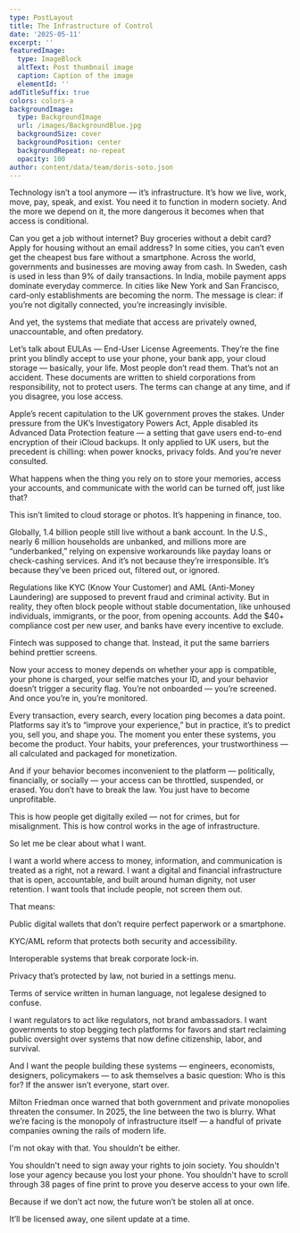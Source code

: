 ```yaml
---
type: PostLayout
title: The Infrastructure of Control
date: '2025-05-11'
excerpt: ''
featuredImage:
  type: ImageBlock
  altText: Post thumbnail image
  caption: Caption of the image
  elementId: ''
addTitleSuffix: true
colors: colors-a
backgroundImage:
  type: BackgroundImage
  url: /images/BackgroundBlue.jpg
  backgroundSize: cover
  backgroundPosition: center
  backgroundRepeat: no-repeat
  opacity: 100
author: content/data/team/doris-soto.json
---
```

Technology isn’t a tool anymore — it’s infrastructure. It’s how we live, work, move, pay, speak, and exist. You need it to function in modern society. And the more we depend on it, the more dangerous it becomes when that access is conditional.

Can you get a job without internet? Buy groceries without a debit card? Apply for housing without an email address? In some cities, you can’t even get the cheapest bus fare without a smartphone. Across the world, governments and businesses are moving away from cash. In Sweden, cash is used in less than 9% of daily transactions. In India, mobile payment apps dominate everyday commerce. In cities like New York and San Francisco, card-only establishments are becoming the norm. The message is clear: if you’re not digitally connected, you’re increasingly invisible.

And yet, the systems that mediate that access are privately owned, unaccountable, and often predatory.

Let’s talk about EULAs — End-User License Agreements. They’re the fine print you blindly accept to use your phone, your bank app, your cloud storage — basically, your life. Most people don’t read them. That’s not an accident. These documents are written to shield corporations from responsibility, not to protect users. The terms can change at any time, and if you disagree, you lose access.

Apple’s recent capitulation to the UK government proves the stakes. Under pressure from the UK’s Investigatory Powers Act, Apple disabled its Advanced Data Protection feature — a setting that gave users end-to-end encryption of their iCloud backups. It only applied to UK users, but the precedent is chilling: when power knocks, privacy folds. And you’re never consulted.

What happens when the thing you rely on to store your memories, access your accounts, and communicate with the world can be turned off, just like that?

This isn’t limited to cloud storage or photos. It’s happening in finance, too.

Globally, 1.4 billion people still live without a bank account. In the U.S., nearly 6 million households are unbanked, and millions more are “underbanked,” relying on expensive workarounds like payday loans or check-cashing services. And it’s not because they’re irresponsible. It’s because they’ve been priced out, filtered out, or ignored.

Regulations like KYC (Know Your Customer) and AML (Anti-Money Laundering) are supposed to prevent fraud and criminal activity. But in reality, they often block people without stable documentation, like unhoused individuals, immigrants, or the poor, from opening accounts. Add the $40+ compliance cost per new user, and banks have every incentive to exclude.

Fintech was supposed to change that. Instead, it put the same barriers behind prettier screens.

Now your access to money depends on whether your app is compatible, your phone is charged, your selfie matches your ID, and your behavior doesn’t trigger a security flag. You’re not onboarded — you’re screened. And once you’re in, you’re monitored.

Every transaction, every search, every location ping becomes a data point. Platforms say it’s to “improve your experience,” but in practice, it’s to predict you, sell you, and shape you. The moment you enter these systems, you become the product. Your habits, your preferences, your trustworthiness — all calculated and packaged for monetization.

And if your behavior becomes inconvenient to the platform — politically, financially, or socially — your access can be throttled, suspended, or erased. You don’t have to break the law. You just have to become unprofitable.

This is how people get digitally exiled — not for crimes, but for misalignment. This is how control works in the age of infrastructure.

So let me be clear about what I want.

I want a world where access to money, information, and communication is treated as a right, not a reward. I want a digital and financial infrastructure that is open, accountable, and built around human dignity, not user retention. I want tools that include people, not screen them out.

That means:

Public digital wallets that don’t require perfect paperwork or a smartphone.

KYC/AML reform that protects both security and accessibility.

Interoperable systems that break corporate lock-in.

Privacy that’s protected by law, not buried in a settings menu.

Terms of service written in human language, not legalese designed to confuse.

I want regulators to act like regulators, not brand ambassadors. I want governments to stop begging tech platforms for favors and start reclaiming public oversight over systems that now define citizenship, labor, and survival.

And I want the people building these systems — engineers, economists, designers, policymakers — to ask themselves a basic question: Who is this for? If the answer isn’t everyone, start over.

Milton Friedman once warned that both government and private monopolies threaten the consumer. In 2025, the line between the two is blurry. What we’re facing is the monopoly of infrastructure itself — a handful of private companies owning the rails of modern life.

I'm not okay with that. You shouldn't be either.

You shouldn't need to sign away your rights to join society. You shouldn't lose your agency because you lost your phone. You shouldn't have to scroll through 38 pages of fine print to prove you deserve access to your own life.

Because if we don’t act now, the future won’t be stolen all at once.

It’ll be licensed away, one silent update at a time.
